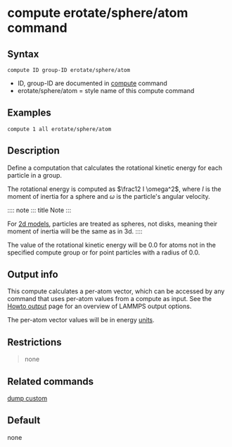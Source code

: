 # compute erotate/sphere/atom command

## Syntax

``` LAMMPS
compute ID group-ID erotate/sphere/atom
```

-   ID, group-ID are documented in [compute](compute) command
-   erotate/sphere/atom = style name of this compute command

## Examples

``` LAMMPS
compute 1 all erotate/sphere/atom
```

## Description

Define a computation that calculates the rotational kinetic energy for
each particle in a group.

The rotational energy is computed as $\frac12 I \omega^2$, where $I$ is
the moment of inertia for a sphere and $\omega$ is the particle\'s
angular velocity.

:::: note
::: title
Note
:::

For [2d models](dimension), particles are treated as spheres, not disks,
meaning their moment of inertia will be the same as in 3d.
::::

The value of the rotational kinetic energy will be 0.0 for atoms not in
the specified compute group or for point particles with a radius of 0.0.

## Output info

This compute calculates a per-atom vector, which can be accessed by any
command that uses per-atom values from a compute as input. See the
[Howto output](Howto_output) page for an overview of LAMMPS output
options.

The per-atom vector values will be in energy [units](units).

## Restrictions

> none

## Related commands

[dump custom](dump)

## Default

none
